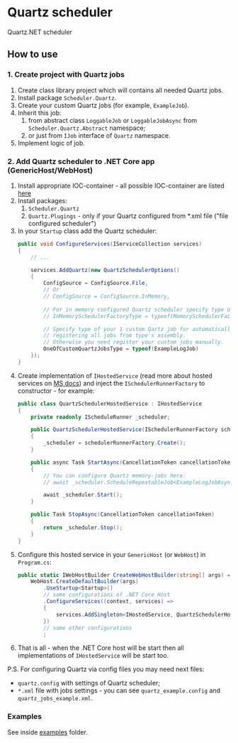 ﻿# Quartz scheduler

Quartz.NET scheduler

## How to use

### 1. Create project with Quartz jobs

1. Create class library project which will contains all needed Quartz jobs.
2. Install package `Scheduler.Quartz`.
2. Create your custom Quartz jobs (for example, `ExampleJob`).
2. Inherit this job:
    1. from abstract class `LoggableJob` or `LoggableJobAsync` from `Scheduler.Quartz.Abstract` namespace;
    1. or just from `IJob` interface of `Quartz` namespace.
2. Implement logic of job.

### 2. Add Quartz scheduler to .NET Core app (GenericHost/WebHost)

1. Install appropriate IOC-container - all possible IOC-container are listed [here](../readme.md)
2. Install packages:
    1. `Scheduler.Quartz`
    2. `Quartz.Plugings` - only if your Quartz configured from *.xml file ("file configured scheduler")
2. In your `Startup` class add the Quartz scheduler:
    ```csharp
    public void ConfigureServices(IServiceCollection services)
    {
        // ...

        services.AddQuartz(new QuartzSchedulerOptions()
        {
            ConfigSource = ConfigSource.File,
            // Or            
            // ConfigSource = ConfigSource.InMemory,
            
            // For in memory configured Quartz scheduler specify type of implementation of ISchedulerRunnerFactory:
            // InMemorySchedulerFactoryType = typeof(MemorySchedulerFactory),

            // Specify type of your 1 custom Qartz job for automatically
            // registering all jobs from type's assembly. 
            // Otherwise you need register your custom jobs manually.
            OneOfCustomQuartzJobsType = typeof(ExampleLogJob)
        });
    }
    ```
2. Create implementation of `IHostedService` (read more about hosted services on [MS docs](https://docs.microsoft.com/en-us/aspnet/core/fundamentals/host/generic-host)) and inject the `ISchedulerRunnerFactory` to constructor - for example:
    ```csharp
    public class QuartzSchedulerHostedService : IHostedService
    {
        private readonly IScheduleRunner _scheduler;

        public QuartzSchedulerHostedService(ISchedulerRunnerFactory schedulerRunnerFactory)
        {
            _scheduler = schedulerRunnerFactory.Create();
        }

        public async Task StartAsync(CancellationToken cancellationToken)
        {
            // You can configure Quartz memory-jobs here:
            // await _scheduler.ScheduleRepeatableJob<ExampleLogJobAsync>(60);

            await _scheduler.Start();
        }

        public Task StopAsync(CancellationToken cancellationToken)
        {
            return _scheduler.Stop();
        }
    }
    ```
2. Configure this hosted service in your `GenericHost` (or `WebHost`) in `Program.cs`:
    ```csharp
    public static IWebHostBuilder CreateWebHostBuilder(string[] args) => 
        WebHost.CreateDefaultBuilder(args)
            .UseStartup<Startup>()
            // some configurations of .NET Core Host
            .ConfigureServices((context, services) =>
            {            
                services.AddSingleton<IHostedService, QuartzSchedulerHostedService>();
            })
            // some other configurations
            ;
    ```
2. That is all - when the .NET Core host will be start then all implementations of `IHostedService` will be start too.

P.S. For configuring Quartz via config files you may need next files:
* `quartz.config` with settings of Quartz scheduler;
* `*.xml` file with jobs settings - you can see `quartz_example.config` and `quartz_jobs_example.xml`.

### Examples

See inside [examples](../examples) folder.
